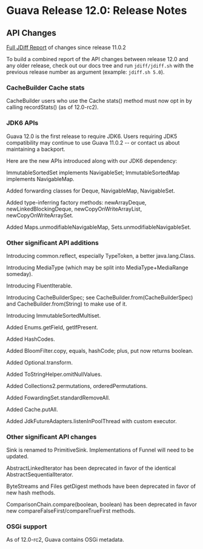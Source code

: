 # Guava Release 12.0: Release Notes


## API Changes

[Full JDiff Report](http://google.github.io/guava/releases/12.0/api/diffs/) of changes since release 11.0.2

To build a combined report of the API changes between release 12.0 and any older release, check out our docs tree and run `jdiff/jdiff.sh` with the previous release number as argument (example: `jdiff.sh 5.0`).

### CacheBuilder Cache stats

CacheBuilder users who use the Cache stats() method must now opt in by calling recordStats() (as of 12.0-rc2).

### JDK6 APIs

Guava 12.0 is the first release to require JDK6. Users requiring JDK5 compatibility may continue to use Guava 11.0.2 -- or contact us about maintaining a backport.

Here are the new APIs introduced along with our JDK6 dependency:

ImmutableSortedSet implements NavigableSet; ImmutableSortedMap implements NavigableMap.

Added forwarding classes for Deque, NavigableMap, NavigableSet.

Added type-inferring factory methods: newArrayDeque, newLinkedBlockingDeque, newCopyOnWriteArrayList, newCopyOnWriteArraySet.

Added Maps.unmodifiableNavigableMap, Sets.unmodifiableNavigableSet.

### Other significant API additions

Introducing common.reflect, especially TypeToken, a better java.lang.Class.

Introducing MediaType (which may be split into MediaType+MediaRange someday).

Introducing FluentIterable.

Introducing CacheBuilderSpec; see CacheBuilder.from(CacheBuilderSpec) and CacheBuilder.from(String) to make use of it.

Introducing ImmutableSortedMultiset.

Added Enums.getField, getIfPresent.

Added HashCodes.

Added BloomFilter.copy, equals, hashCode; plus, put now returns boolean.

Added Optional.transform.

Added ToStringHelper.omitNullValues.

Added Collections2.permutations, orderedPermutations.

Added FowardingSet.standardRemoveAll.

Added Cache.putAll.

Added JdkFutureAdapters.listenInPoolThread with custom executor.

### Other significant API changes

Sink is renamed to PrimitiveSink. Implementations of Funnel will need to be updated.

AbstractLinkedIterator has been deprecated in favor of the identical AbstractSequentialIterator.

ByteStreams and Files getDigest methods have been deprecated in favor of new hash methods.

ComparisonChain.compare(boolean, boolean) has been deprecated in favor new compareFalseFirst/compareTrueFirst methods.

### OSGi support

As of 12.0-rc2, Guava contains OSGi metadata.
